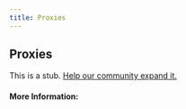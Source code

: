 ```yaml
---
title: Proxies
---
```


## Proxies

This is a stub. [Help our community expand it.](https://github.com/freeCodeCamp/guide-articles/tree/master/articles/Security/Proxies/index.md)

<!-- The article goes here, in GitHub-flavored Markdown. Feel free to add YouTube videos, images, and CodePen/JSBin embeds  -->

#### More Information:
<!-- Please add any articles you think might be helpful to read before writing the article -->


